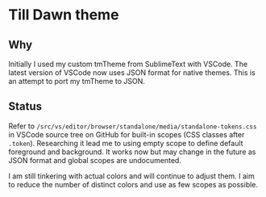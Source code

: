 # Till Dawn theme

## Why
Initially I used my custom tmTheme from SublimeText with VSCode.  The latest version of VSCode now uses JSON format for native themes.
This is an attempt to port my tmTheme to JSON.  

## Status
Refer to `/src/vs/editor/browser/standalone/media/standalone-tokens.css` in VSCode source tree on GitHub for built-in scopes (CSS classes after `.token`).
Researching it lead me to using empty scope to define default foreground and background.  It works now but may change in the future as JSON format and global
scopes are undocumented.

I am still tinkering with actual colors and will continue to adjust them.  I aim to reduce the number of distinct colors and use as few scopes as possible.